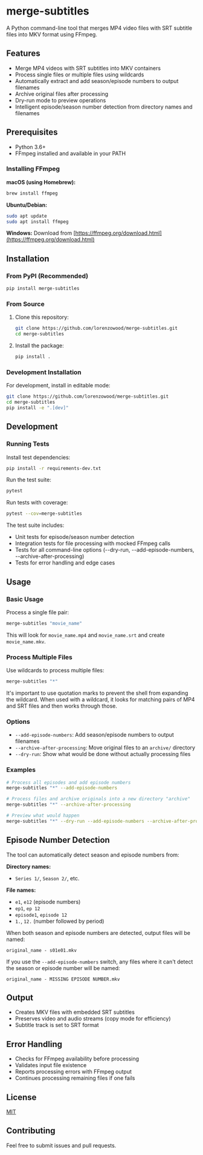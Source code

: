 # merge-subtitles

A Python command-line tool that merges MP4 video files with SRT subtitle files into MKV format using FFmpeg.

## Features

- Merge MP4 videos with SRT subtitles into MKV containers
- Process single files or multiple files using wildcards
- Automatically extract and add season/episode numbers to output filenames
- Archive original files after processing
- Dry-run mode to preview operations
- Intelligent episode/season number detection from directory names and filenames

## Prerequisites

- Python 3.6+
- FFmpeg installed and available in your PATH

### Installing FFmpeg

**macOS (using Homebrew):**
```bash
brew install ffmpeg
```

**Ubuntu/Debian:**
```bash
sudo apt update
sudo apt install ffmpeg
```

**Windows:**
Download from [https://ffmpeg.org/download.html](https://ffmpeg.org/download.html)

## Installation

### From PyPI (Recommended)

```bash
pip install merge-subtitles
```

### From Source

1. Clone this repository:
   ```bash
   git clone https://github.com/lorenzowood/merge-subtitles.git
   cd merge-subtitles
   ```

2. Install the package:
   ```bash
   pip install .
   ```

### Development Installation

For development, install in editable mode:
```bash
git clone https://github.com/lorenzowood/merge-subtitles.git
cd merge-subtitles
pip install -e ".[dev]"
```

## Development

### Running Tests

Install test dependencies:
```bash
pip install -r requirements-dev.txt
```

Run the test suite:
```bash
pytest
```

Run tests with coverage:
```bash
pytest --cov=merge-subtitles
```

The test suite includes:
- Unit tests for episode/season number detection
- Integration tests for file processing with mocked FFmpeg calls
- Tests for all command-line options (--dry-run, --add-episode-numbers, --archive-after-processing)
- Tests for error handling and edge cases

## Usage

### Basic Usage

Process a single file pair:
```bash
merge-subtitles "movie_name"
```
This will look for `movie_name.mp4` and `movie_name.srt` and create `movie_name.mkv`.

### Process Multiple Files

Use wildcards to process multiple files:
```bash
merge-subtitles "*"
```

It's important to use quotation marks to prevent the shell from expanding the wildcard. When used with a wildcard, it looks for matching pairs of MP4 and SRT files and then works through those.

### Options

- `--add-episode-numbers`: Add season/episode numbers to output filenames
- `--archive-after-processing`: Move original files to an `archive/` directory
- `--dry-run`: Show what would be done without actually processing files

### Examples

```bash
# Process all episodes and add episode numbers
merge-subtitles "*" --add-episode-numbers

# Process files and archive originals into a new directory "archive"
merge-subtitles "*" --archive-after-processing

# Preview what would happen
merge-subtitles "*" --dry-run --add-episode-numbers --archive-after-processing
```

## Episode Number Detection

The tool can automatically detect season and episode numbers from:

**Directory names:**
- `Series 1/`, `Season 2/`, etc.

**File names:**
- `e1`, `e12` (episode numbers)
- `ep1`, `ep 12`
- `episode1`, `episode 12`
- `1.`, `12.` (number followed by period)

When both season and episode numbers are detected, output files will be named:
```
original_name - s01e01.mkv
```

If you use the `--add-episode-numbers` switch, any files where it can't detect the season or episode number will be named:
```
original_name - MISSING EPISODE NUMBER.mkv
```

## Output

- Creates MKV files with embedded SRT subtitles
- Preserves video and audio streams (copy mode for efficiency)
- Subtitle track is set to SRT format

## Error Handling

- Checks for FFmpeg availability before processing
- Validates input file existence
- Reports processing errors with FFmpeg output
- Continues processing remaining files if one fails

## License

[MIT](https://opensource.org/licenses/MIT)

## Contributing

Feel free to submit issues and pull requests.

